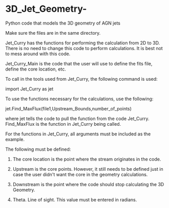 # 3D_Jet_Geometry-
Python code that models the 3D geometry of AGN jets

Make sure the files are in the same directory. 

Jet_Curry has the functions for performing the calculation from 2D to 3D. 
There is no need to change this code to perform calculations. It is best not to 
mess around with this code. 

Jet_Curry_Main is the code that the user will use to define the fits file, define the 
core location, etc. 

To call in the tools used from Jet_Curry, the following command is used:

import Jet_Curry as jet

To use the functions necessary for the calculations, use the following:

jet.Find_MaxFlux(file1,Upstream_Bounds,number_of_points)

where jet tells the code to pull the function from the code Jet_Curry. Find_MaxFlux is the function in Jet_Curry being called. 

For the functions in Jet_Curry, all arguments must be included as the example. 

The following must be defined:

1) The core location is the point where the stream originates in the code. 

2) Upstream is the core points. However, it still needs to be defined just in case the user didn't want the core in the geometry calculations.

3) Downstream is the point where the code should stop calculating the 3D Geometry. 

4) Theta. Line of sight. This value must be entered in radians. 
